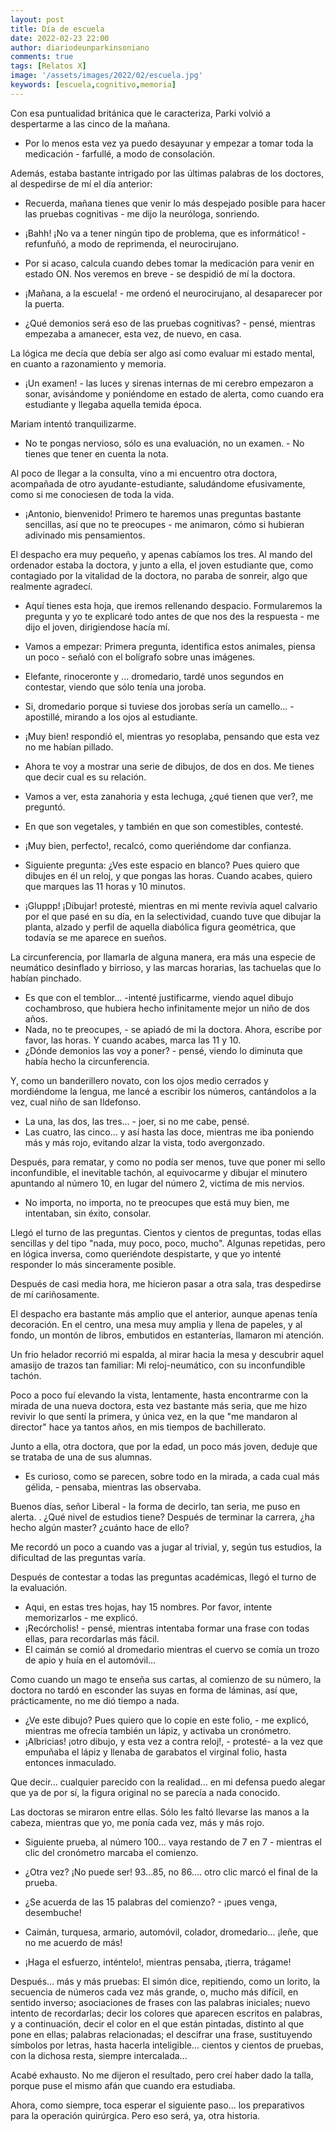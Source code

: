 ```yaml
---
layout: post
title: Día de escuela
date: 2022-02-23 22:00
author: diariodeunparkinsoniano
comments: true
tags: [Relatos X]
image: '/assets/images/2022/02/escuela.jpg'
keywords: [escuela,cognitivo,memoria]
---
```

Con esa puntualidad británica que le caracteriza, Parki volvió a despertarme a las cinco de la mañana.

- Por lo menos esta vez ya puedo desayunar y empezar a tomar toda la medicación - farfullé, a modo de consolación.

Además, estaba bastante intrigado por las últimas palabras de los doctores, al despedirse de mí el día anterior:

- Recuerda, mañana tienes que venir lo más despejado posible para hacer las pruebas cognitivas - me dijo la neuróloga, sonriendo.
- ¡Bahh! ¡No va a tener ningún tipo de problema, que es informático! - refunfuñó, a modo de reprimenda, el neurocirujano.
- Por si acaso, calcula cuando debes tomar la medicación para venir en estado ON. Nos veremos en breve - se despidió de mí la doctora.
- ¡Mañana, a la escuela! - me ordenó el neurocirujano, al desaparecer por la puerta.
  
- ¿Qué demonios será eso de las pruebas cognitivas? - pensé, mientras empezaba a amanecer, esta vez, de nuevo, en casa.

La lógica me decía que debía ser algo así como evaluar mi estado mental, en cuanto a razonamiento y memoria.

- ¡Un examen! - las luces y sirenas internas de mi cerebro empezaron a sonar, avisándome y poniéndome en estado de alerta, como cuando era estudiante y llegaba aquella temida época.

Mariam intentó tranquilizarme.

- No te pongas nervioso, sólo es una evaluación, no un examen. - No tienes que tener en cuenta la nota.

Al poco de llegar a la consulta, vino a mi encuentro otra doctora, acompañada de otro ayudante-estudiante, saludándome efusivamente, como si me conociesen de toda la vida.

- ¡Antonio, bienvenido! Primero te haremos unas preguntas bastante sencillas, así que no te preocupes - me animaron, cómo si hubieran adivinado mis pensamientos.

El despacho era muy pequeño, y apenas cabíamos los tres. Al mando del ordenador estaba la doctora, y junto a ella, el joven estudiante que, como contagiado por la vitalidad de la doctora, no paraba de sonreir, algo que realmente agradecí.

- Aquí tienes esta hoja, que iremos rellenando despacio. Formularemos la pregunta y yo te explicaré todo antes de que nos des la respuesta - me dijo el joven, dirigiendose hacía mí.
- Vamos a empezar: Primera pregunta, identifica estos animales, piensa un poco - señaló con el bolígrafo sobre unas imágenes.
- Elefante, rinoceronte y ... dromedario, tardé unos segundos en contestar, viendo que sólo tenía una joroba.
- Si, dromedario porque si tuviese dos jorobas sería un camello... - apostillé, mirando a los ojos al estudiante.
- ¡Muy bien! respondió el, mientras yo resoplaba, pensando que esta vez no me habían pillado.

- Ahora te voy a mostrar una serie de dibujos, de dos en dos. Me tienes que decir cual es su relación.
- Vamos a ver, esta zanahoria y esta lechuga, ¿qué tienen que ver?, me preguntó.
- En que son vegetales, y también en que son comestibles, contesté.
- ¡Muy bien, perfecto!, recalcó, como queriéndome dar confianza.
  
- Siguiente pregunta: ¿Ves este espacio en blanco? Pues quiero que dibujes en él un reloj, y que pongas las horas. Cuando acabes, quiero que marques las 11 horas y 10 minutos.
- ¡Gluppp! ¡Dibujar! protesté, mientras en mi mente revivía aquel calvario por el que pasé en su día, en la selectividad, cuando tuve que dibujar la planta, alzado y perfil de aquella diabólica figura geométrica, que todavía se me aparece en sueños.

La circunferencia, por llamarla de alguna manera, era más una especie de neumático desinflado y birrioso, y las marcas horarias, las tachuelas que lo habían pinchado.

- Es que con el temblor... -intenté justificarme, viendo aquel dibujo cochambroso, que hubiera hecho infinitamente mejor un niño de dos años.
- Nada, no te  preocupes, - se apiadó de mi la doctora. Ahora, escribe por favor, las horas. Y cuando acabes, marca las 11 y 10.
- ¿Dónde demonios las voy a poner? - pensé, viendo lo diminuta que había hecho la circunferencia.

Y, como un banderillero novato, con los ojos medio cerrados y mordiéndome la lengua, me lancé a escribir los números, cantándolos a la vez, cual niño de san Ildefonso.

- La una, las dos, las tres... - joer, si no me cabe, pensé.
- Las cuatro, las cinco... y así hasta las doce, mientras me iba poniendo más y más rojo, evitando alzar la vista, todo avergonzado.

Después, para rematar, y como no podía ser menos, tuve que poner mi sello inconfundible, el inevitable tachón, al equivocarme y dibujar el minutero apuntando al número 10, en lugar del número 2, victima de mis nervios.

- No importa, no importa, no te preocupes que está muy bien, me intentaban, sin éxito, consolar.

Llegó el turno de las preguntas. Cientos y cientos de preguntas, todas ellas sencillas y del tipo "nada, muy poco, poco, mucho". Algunas repetidas, pero en lógica inversa, como queriéndote despistarte, y que yo intenté responder lo más sinceramente posible.

Después de casi media hora, me hicieron pasar a otra sala, tras despedirse de mí cariñosamente.

El despacho era bastante más amplio que el anterior, aunque apenas tenía decoración. En el centro, una mesa muy amplia y llena de papeles, y al fondo, un montón de libros, embutidos en estanterías, llamaron mi atención.

Un frio helador recorrió mi espalda, al mirar hacia la mesa y descubrir aquel amasijo de trazos tan familiar: Mi reloj-neumático, con su inconfundible tachón.

Poco a poco fuí elevando la vista, lentamente, hasta encontrarme con la mirada de una nueva doctora, esta vez bastante más seria, que me hizo revivir lo que sentí la primera, y única vez, en la que "me mandaron al director" hace ya tantos años, en mis tiempos de bachillerato.

Junto a ella, otra doctora, que por la edad, un poco más joven, deduje que se trataba de una de sus alumnas.

- Es curioso, como se parecen, sobre todo en la mirada, a cada cual más gélida, - pensaba, mientras las observaba.

Buenos días, señor Liberal - la forma de decirlo, tan seria, me puso en alerta.
. ¿Qué nivel de estudios tiene? Después de terminar la carrera, ¿ha hecho algún master? ¿cuánto hace de ello?

Me recordó un poco a cuando vas a jugar al trivial, y, según tus estudios, la dificultad de las preguntas varía.

Después de contestar a todas las preguntas académicas, llegó el turno de la evaluación.

- Aqui, en estas tres hojas, hay 15 nombres. Por favor, intente memorizarlos - me explicó.
- ¡Recórcholis! - pensé, mientras intentaba formar una frase con todas ellas, para recordarlas más fácil.
- El caimán se comió al dromedario mientras el cuervo se comía un trozo de apio y huía en el automóvil...

Como cuando un mago te enseña sus cartas, al comienzo de su número, la doctora no tardó en esconder las suyas en forma de láminas, así que, prácticamente, no me dió tiempo a nada.

- ¿Ve este dibujo? Pues quiero que lo copie en este folio, - me explicó, mientras me ofrecía también un lápiz, y activaba un cronómetro.
- ¡Albricias! ¡otro dibujo, y esta vez a contra reloj!, - protesté- a la vez que empuñaba el lápiz y llenaba de garabatos el virginal folio, hasta entonces inmaculado.

Que decir... cualquier parecido con la realidad... en mi defensa puedo alegar que ya de por sí, la figura original no se parecía a nada conocido.

Las doctoras se miraron entre ellas. Sólo les faltó llevarse las manos a la cabeza, mientras que yo, me ponía cada vez, más y más rojo.

- Siguiente prueba, al número 100... vaya restando de 7 en 7 - mientras el clic del cronómetro marcaba el comienzo.
- ¿Otra vez? ¡No puede ser! 93...85, no 86.... otro clic marcó el final de la prueba.

- ¿Se acuerda de las 15 palabras del comienzo? - ¡pues venga, desembuche!
- Caimán, turquesa, armario, automóvil, colador, dromedario... ¡leñe, que no me acuerdo de más!
- ¡Haga el esfuerzo, inténtelo!, mientras pensaba, ¡tierra, trágame!

Después... más y más pruebas: El simón dice, repitiendo, como un lorito, la secuencia de números cada vez más grande, o, mucho más difícil, en sentido inverso; asociaciones de frases con las palabras iniciales; nuevo intento de recordarlas; decir los colores que aparecen escritos en palabras, y a continuación, decir el color en el que están pintadas, distinto al que pone en ellas; palabras relacionadas; el descifrar una frase, sustituyendo símbolos por letras, hasta hacerla inteligible... cientos y cientos de pruebas, con la dichosa resta, siempre intercalada...

Acabé exhausto. No me dijeron el resultado, pero creí haber dado la talla, porque puse el mismo afán que cuando era estudiaba.

Ahora, como siempre, toca esperar el siguiente paso... los preparativos para la operación quirúrgica. Pero eso será, ya, otra historia.

